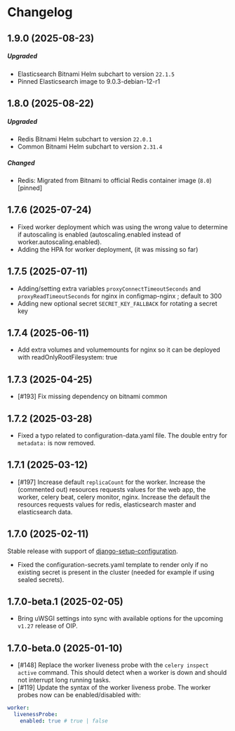 # Changelog

## 1.9.0 (2025-08-23)
##### Upgraded 
- Elasticsearch Bitnami Helm subchart to version `22.1.5`
- Pinned Elasticsearch image to 9.0.3-debian-12-r1

## 1.8.0 (2025-08-22)
##### Upgraded 
- Redis Bitnami Helm subchart to version `22.0.1`
- Common Bitnami Helm subchart to version `2.31.4`
##### Changed
- Redis: Migrated from Bitnami to official Redis container image (`8.0`) [pinned] 

## 1.7.6 (2025-07-24)
- Fixed worker deployment which was using the wrong value to determine if autoscaling is enabled (autoscaling.enabled instead of worker.autoscaling.enabled).
- Adding the HPA for worker deployment, (it was missing so far)

## 1.7.5 (2025-07-11)
- Adding/setting extra variables `proxyConnectTimeoutSeconds` and `proxyReadTimeoutSeconds` for nginx in configmap-nginx ; default to 300
- Adding new optional secret `SECRET_KEY_FALLBACK` for rotating a secret key

## 1.7.4 (2025-06-11)
- Add extra volumes and volumemounts for nginx so it can be deployed with readOnlyRootFilesystem: true

## 1.7.3 (2025-04-25)
- [#193] Fix missing dependency on bitnami common

## 1.7.2 (2025-03-28)

- Fixed a typo related to configuration-data.yaml file. The double entry for `metadata:` is now removed.

## 1.7.1 (2025-03-12)

- [#197] Increase default `replicaCount` for the worker. Increase the (commented out) resources requests values for the web app, the worker, celery beat, celery monitor, nginx. Increase the default the resources requests values for redis, elasticsearch master and elasticsearch data.

## 1.7.0 (2025-02-11)

Stable release with support of [django-setup-configuration](https://github.com/maykinmedia/django-setup-configuration). 

- Fixed the configuration-secrets.yaml template to render only if no existing secret is present in the cluster (needed for example if using sealed secrets).

## 1.7.0-beta.1 (2025-02-05)

- Bring uWSGI settings into sync with available options for the upcoming `v1.27` release
  of OIP.

## 1.7.0-beta.0 (2025-01-10)

- [#148] Replace the worker liveness probe with the `celery inspect active` command. This should detect when a worker is down and should not interrupt long running tasks.
- [#119] Update the syntax of the worker liveness probe. The worker probes now can be enabled/disabled with:

```yaml
worker:
  livenessProbe:
    enabled: true # true | false
```

